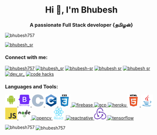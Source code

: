 <h1 align="center">Hi 👋, I'm Bhubesh</h1>
<h3 align="center">A passionate Full Stack developer {தமிழன்}</h3>

<p align="left"> <img src="https://komarev.com/ghpvc/?username=bhubesh757&label=Profile%20views&color=0e75b6&style=flat" alt="bhubesh757" /> </p>

<p align="left"> <a href="https://twitter.com/bhubesh_sr" target="blank"><img src="https://img.shields.io/twitter/follow/bhubesh_sr?logo=twitter&style=for-the-badge" alt="bhubesh_sr" /></a> </p>

<h3 align="left">Connect with me:</h3>
<p align="left">
<a href="https://dev.to/bhubesh757" target="blank"><img align="center" src="https://cdn.jsdelivr.net/npm/simple-icons@3.0.1/icons/dev-dot-to.svg" alt="bhubesh757" height="30" width="40" /></a>
<a href="https://twitter.com/bhubesh_sr" target="blank"><img align="center" src="https://cdn.jsdelivr.net/npm/simple-icons@3.0.1/icons/twitter.svg" alt="bhubesh_sr" height="30" width="40" /></a>
<a href="https://linkedin.com/in/bhubesh-sr" target="blank"><img align="center" src="https://cdn.jsdelivr.net/npm/simple-icons@3.0.1/icons/linkedin.svg" alt="bhubesh-sr" height="30" width="40" /></a>
<a href="https://stackoverflow.com/users/bhubesh sr" target="blank"><img align="center" src="https://cdn.jsdelivr.net/npm/simple-icons@3.0.1/icons/stackoverflow.svg" alt="bhubesh sr" height="30" width="40" /></a>
<a href="https://kaggle.com/bhubesh sr" target="blank"><img align="center" src="https://cdn.jsdelivr.net/npm/simple-icons@3.0.1/icons/kaggle.svg" alt="bhubesh sr" height="30" width="40" /></a>
<a href="https://instagram.com/dev_sr_" target="blank"><img align="center" src="https://cdn.jsdelivr.net/npm/simple-icons@3.0.1/icons/instagram.svg" alt="dev_sr_" height="30" width="40" /></a>
<a href="https://www.youtube.com/c/code hacks" target="blank"><img align="center" src="https://cdn.jsdelivr.net/npm/simple-icons@3.0.1/icons/youtube.svg" alt="code hacks" height="30" width="40" /></a>
</p>

<h3 align="left">Languages and Tools:</h3>
<p align="left"> <a href="https://developer.android.com" target="_blank"> <img src="https://raw.githubusercontent.com/devicons/devicon/master/icons/android/android-original-wordmark.svg" alt="android" width="40" height="40"/> </a> <a href="https://getbootstrap.com" target="_blank"> <img src="https://raw.githubusercontent.com/devicons/devicon/master/icons/bootstrap/bootstrap-plain-wordmark.svg" alt="bootstrap" width="40" height="40"/> </a> <a href="https://www.cprogramming.com/" target="_blank"> <img src="https://raw.githubusercontent.com/devicons/devicon/master/icons/c/c-original.svg" alt="c" width="40" height="40"/> </a> <a href="https://www.w3schools.com/cpp/" target="_blank"> <img src="https://raw.githubusercontent.com/devicons/devicon/master/icons/cplusplus/cplusplus-original.svg" alt="cplusplus" width="40" height="40"/> </a> <a href="https://www.w3schools.com/css/" target="_blank"> <img src="https://raw.githubusercontent.com/devicons/devicon/master/icons/css3/css3-original-wordmark.svg" alt="css3" width="40" height="40"/> </a> <a href="https://firebase.google.com/" target="_blank"> <img src="https://www.vectorlogo.zone/logos/firebase/firebase-icon.svg" alt="firebase" width="40" height="40"/> </a> <a href="https://cloud.google.com" target="_blank"> <img src="https://www.vectorlogo.zone/logos/google_cloud/google_cloud-icon.svg" alt="gcp" width="40" height="40"/> </a> <a href="https://heroku.com" target="_blank"> <img src="https://www.vectorlogo.zone/logos/heroku/heroku-icon.svg" alt="heroku" width="40" height="40"/> </a> <a href="https://www.w3.org/html/" target="_blank"> <img src="https://raw.githubusercontent.com/devicons/devicon/master/icons/html5/html5-original-wordmark.svg" alt="html5" width="40" height="40"/> </a> <a href="https://www.java.com" target="_blank"> <img src="https://raw.githubusercontent.com/devicons/devicon/master/icons/java/java-original.svg" alt="java" width="40" height="40"/> </a> <a href="https://developer.mozilla.org/en-US/docs/Web/JavaScript" target="_blank"> <img src="https://raw.githubusercontent.com/devicons/devicon/master/icons/javascript/javascript-original.svg" alt="javascript" width="40" height="40"/> </a> <a href="https://nodejs.org" target="_blank"> <img src="https://raw.githubusercontent.com/devicons/devicon/master/icons/nodejs/nodejs-original-wordmark.svg" alt="nodejs" width="40" height="40"/> </a> <a href="https://opencv.org/" target="_blank"> <img src="https://www.vectorlogo.zone/logos/opencv/opencv-icon.svg" alt="opencv" width="40" height="40"/> </a> <a href="https://reactjs.org/" target="_blank"> <img src="https://raw.githubusercontent.com/devicons/devicon/master/icons/react/react-original-wordmark.svg" alt="react" width="40" height="40"/> </a> <a href="https://reactnative.dev/" target="_blank"> <img src="https://reactnative.dev/img/header_logo.svg" alt="reactnative" width="40" height="40"/> </a> <a href="https://redux.js.org" target="_blank"> <img src="https://raw.githubusercontent.com/devicons/devicon/master/icons/redux/redux-original.svg" alt="redux" width="40" height="40"/> </a> <a href="https://www.tensorflow.org" target="_blank"> <img src="https://www.vectorlogo.zone/logos/tensorflow/tensorflow-icon.svg" alt="tensorflow" width="40" height="40"/> </a> </p>

<p><img align="left" src="https://github-readme-stats.vercel.app/api/top-langs?username=bhubesh757&show_icons=true&locale=en&layout=compact" alt="bhubesh757" /></p>

<p>&nbsp;<img align="center" src="https://github-readme-stats.vercel.app/api?username=bhubesh757&show_icons=true&locale=en" alt="bhubesh757" /></p>

